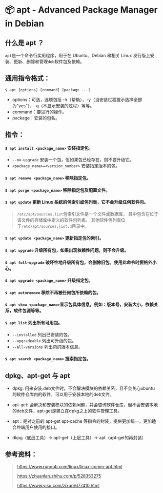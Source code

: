 # 📦 apt - Advanced Package Manager in Debian

## 什么是 apt ？

`apt`是一个命令行实用程序，用于在 Ubuntu、Debian 和相关 Linux 发行版上安装、更新、删除和管理`deb`软件包及依赖。


## 通用指令格式：
```
$ apt [options] [command] [package ...]
```

- options：可选，选项包括 -h（帮助），-y（当安装过程提示选择全部为"yes"），-q（不显示安装的过程）等等。
- command：要进行的操作。
- package：安装的包名。

## 指令：
#### `$ apt install <package_name>` 安装指定包。
- `--no-upgrade` 安装一个包，但如果包已经存在，则不要升级它。
- `<package_name>=<version_number>` 安装指定版本的包。

#### `$ apt remove <package_name>` 移除指定包。
#### `$ apt purge <package_name>` 移除指定包及配置文件。
#### `$ apt update` 更新 Linux 系统的包索引或包列表，它不会升级任何软件包。
  > `/etc/apt/sources.list`包索引文件是一个文件或数据库，
  > 其中包含在位于该文件的存储库中定义的软件包列表。
  > 其他软件包列表位于`/etc/apt/sources.list.d`目录中。
  
#### `$ apt update <package_name>` 更新指定包的索引。

#### `$ apt upgrade` 升级所有包，如果出现依赖性问题，则不会升级。
#### `$ apt full-upgrade` 破坏性地升级所有包，会删除旧包。使用此命令时要格外小心。
#### `$ apt upgrade <package_name>` 升级指定包。

#### `$ apt autoremove` 移除不再被任何包所依赖的包。
#### `$ apt show <package_name>`显示包具体信息，例如：版本号，安装大小，依赖关系，软件包源等等。
#### `$ apt list` 列出所有可用包。
- `--installed` 列出已安装的包。
- `--upgradeable` 列出可升级的包。
- `--all-versions` 列出包的版本信息。

#### `$ apt search <package_name>` 搜索指定包。


## dpkg、apt-get 与 apt

- dpkg: 用来安装.deb文件时，不会解决模块的依赖关系，且不会关心ubuntu的软件仓库内的软件，可以用于安装本地的deb文件。

- apt-get: 会解决和安装模块的依赖问题，并会咨询软件仓库，但不会安装本地的deb文件，apt-get是建立在dpkg之上的软件管理工具。

- apt：是对之前的 apt-get apt-cache 等指令的封装，提供更加统一，更加适合终端用户使用的接口。

- dkpg（底层工具）-> apt-get（上层工具）-> apt（apt-get的再封装）


## 参考资料：
> https://www.runoob.com/linux/linux-comm-apt.html
> 
> https://zhuanlan.zhihu.com/p/528353275
> 
> https://www.yisu.com/zixun/677410.html